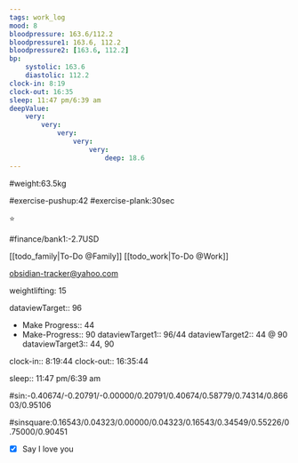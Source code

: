 ```yaml
---
tags: work_log
mood: 8
bloodpressure: 163.6/112.2
bloodpressure1: 163.6, 112.2
bloodpressure2: [163.6, 112.2]
bp:
    systolic: 163.6
    diastolic: 112.2
clock-in: 8:19
clock-out: 16:35
sleep: 11:47 pm/6:39 am
deepValue: 
    very: 
        very: 
            very: 
                very: 
                    very: 
                        deep: 18.6
---
```


#weight:63.5kg

#exercise-pushup:42
#exercise-plank:30sec


⭐


#finance/bank1:-2.7USD

[[todo_family|To-Do @Family]]
[[todo_work|To-Do @Work]]

obsidian-tracker@yahoo.com

weightlifting: 15

dataviewTarget:: 96
- Make Progress:: 44
- Make-Progress:: 90
dataviewTarget1:: 96/44
dataviewTarget2:: 44 @ 90
dataviewTarget3:: 44, 90

clock-in:: 8:19:44
clock-out:: 16:35:44

sleep:: 11:47 pm/6:39 am

#sin:-0.40674/-0.20791/-0.00000/0.20791/0.40674/0.58779/0.74314/0.86603/0.95106

#sinsquare:0.16543/0.04323/0.00000/0.04323/0.16543/0.34549/0.55226/0.75000/0.90451

- [x] Say I love you

